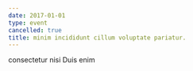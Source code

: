 ```yaml
---
date: 2017-01-01
type: event
cancelled: true
title: minim incididunt cillum voluptate pariatur.
---
```

consectetur nisi Duis enim